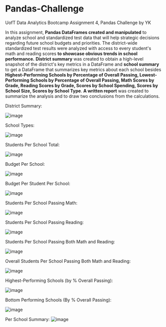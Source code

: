 # Pandas-Challenge 
UofT Data Analytics Bootcamp Assignment 4, Pandas Challenge by YK

In this assignment, **Pandas DataFrames created and manipulated** to analyze school and standardized test data that will help strategic decisions regarding future school budgets and priorities.
The district-wide standardized test results were analyzed with access to every student's math and reading scores **to showcase obvious trends in school performance.**
**District summary** was created to obtain a high-level snapshot of the district's key metrics in a DataFrame and **school summary** to get a DataFrame that summarizes key metrics about each school besides **Highest-Performing Schools by Percentage of Overall Passing, Lowest-Performing Schools by Percentage of Overall Passing, Math Scores by Grade, Reading Scores by Grade, Scores by School Spending, Scores by School Size, Scores by School Type**.
**A written report** was created to summarize the analysis and to draw two conclusions from the calculations.

District Summary:

![image](https://github.com/YargKlnc/pandas-challenge/assets/142269763/4d484ea4-6fd2-48af-969b-30ec20f74e00)

School Types:

![image](https://github.com/YargKlnc/pandas-challenge/assets/142269763/8ae72ac8-3bfc-416c-86e3-7df33144cf96)

Students Per School Total:

![image](https://github.com/YargKlnc/pandas-challenge/assets/142269763/c79b3bdd-dcb3-4317-a1aa-a0d44c8acb9f)

Budget Per School:

![image](https://github.com/YargKlnc/pandas-challenge/assets/142269763/e289d99d-0cf7-48d4-93ce-1ef2517afdaa)

Budget Per Student Per School:

![image](https://github.com/YargKlnc/pandas-challenge/assets/142269763/364d8141-45ee-43da-959a-905839647b5b)

Students Per School Passing Math:

![image](https://github.com/YargKlnc/pandas-challenge/assets/142269763/4b8ce5e4-a34d-433a-af85-0c6a3d1ed074)

Students Per School Passing Reading:

![image](https://github.com/YargKlnc/pandas-challenge/assets/142269763/3d098c7d-ea0f-478d-b826-f8971855655d)

Students Per School Passing Both Math and Reading:

![image](https://github.com/YargKlnc/pandas-challenge/assets/142269763/0daf53e9-d2ba-417b-b7dc-b57b9129143e)

Overall Students Per School Passing Both Math and Reading:

![image](https://github.com/YargKlnc/pandas-challenge/assets/142269763/12092a73-f2bb-464b-a1b6-a9aa3128561a)

Highest-Performing Schools (by % Overall Passing):

![image](https://github.com/YargKlnc/pandas-challenge/assets/142269763/466e6800-c583-4826-93c4-8443bcdcdf00)

Bottom Performing Schools (By % Overall Passing):

![image](https://github.com/YargKlnc/pandas-challenge/assets/142269763/32adff96-f094-4eed-997a-be2fcd1611e7)



Per School Summary:
![image](https://github.com/YargKlnc/pandas-challenge/assets/142269763/2833d9d1-c010-42ae-ad61-1f67fa68823c)
